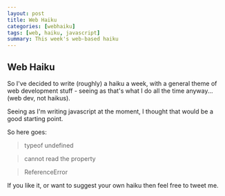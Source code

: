 ```yaml
---
layout: post
title: Web Haiku
categories: [webhaiku]
tags: [web, haiku, javascript]
summary: This week's web-based haiku
---
```


## Web Haiku

So I've decided to write (roughly) a haiku a week, with a general theme of web development stuff - seeing as that's what I do all the time anyway... (web dev, not haikus).

Seeing as I'm writing javascript at the moment, I thought that would be a good starting point.

So here goes:

> typeof undefined

> cannot read the property

> ReferenceError


If you like it, or want to suggest your own haiku then feel free to tweet me.